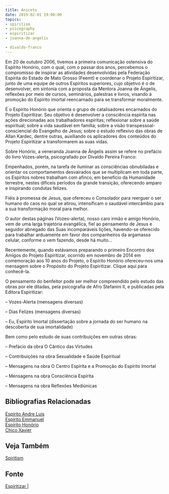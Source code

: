 ```yaml
---
title: Aniceto
date: 2019-02-01 19:00:00
topics: 
- spiritism
- psicography
- espiritizar
- joanna-de-angelis

- divaldo-franco
---
```


Em 20 de outubro 2006, tivemos a primeira comunicação ostensiva do Espírito
Honório, com o qual, com o passar dos anos, percebemos o compromisso de
inspirar as atividades desenvolvidas pela Federação Espírita do Estado de Mato
Grosso (Feemt) e coordenar o Projeto Espiritizar, junto de uma equipe de outros
Espíritos superiores, cujo objetivo é o de desenvolver, em sintonia com a
proposta da Mentora Joanna de Ângelis, reflexões por meio de cursos,
seminários, palestras e livros, visando à promoção do Espírito imortal
reencarnado para se transformar moralmente.

É o Espírito Honório que orienta o grupo de catalisadores encarnados do Projeto
Espiritizar. Seu objetivo é desenvolver a consciência espírita nas ações
direcionadas aos trabalhadores espíritas; reflexionar sobre a saúde espiritual;
sobre a vida saudável em família; sobre a visão transpessoal-consciencial do
Evangelho de Jesus; sobre o estudo reflexivo das obras de Allan Kardec, dentre
outras, auxiliando os aplicadores dos conteúdos do Projeto Espiritizar a
transformarem as suas vidas.

Sobre Honório, a veneranda Joanna de Ângelis assim se refere no prefácio do
livro Vozes-alerta, psicografado por Divaldo Pereira Franco:

Empenhados, porém, na tarefa de iluminar as consciências obnubiladas e orientar
os comportamentos desvairados que se multiplicam em toda parte, os Espíritos
nobres trabalham com afinco, em benefício da Humanidade terrestre, nestes
difíceis períodos da grande transição, oferecendo amparo e inspirando condutas
felizes.

Fiéis à promessa de Jesus, que ofereceu o Consolador para reerguer o ser humano
do caos no qual se atirou, intensificam o saudável intercâmbio para a sua
transformação moral para melhor.

O autor destas páginas (Vozes-alerta), nosso caro irmão e amigo Honório, vem de
uma larga trajetória evangélica, fiel ao pensamento de Jesus e seguidor
abnegado das Suas incomparáveis lições, havendo-se oferecido para trabalhar
arduamente em favor dos companheiros da argamassa celular, conforme o vem
fazendo, desde há muito…

Recentemente, quando estávamos preparando o primeiro Encontro dos Amigos do
Projeto Espiritizar, ocorrido em novembro de 2014 em comemoração aos 10 anos do
Projeto, o Espírito Honório ofereceu-nos uma mensagem sobre o Propósito do
Projeto Espiritizar. Clique aqui para conhecê-la.

O pensamento do benfeitor pode ser melhor compreendido pelo estudo das obras
por ele ditadas, pela psicografia de Afro Stefanini II, e publicadas pela
Editora Espiritizar:

– Vozes-Alerta (mensagens diversas)

– Dias Felizes (mensagens diversas)

– Eu, Espírito Imortal (dissertação sobre a jornada do ser humano na descoberta
de sua imortalidade)

Bem como pelo estudo de suas contribuições em outras obras:

– Prefácio da obra O Cântico das Virtudes

– Contribuições na obra Sexualidade e Saúde Espiritual

– Mensagens na obra O Centro Espírita e a Promoção do Espírito Imortal

– Mensagens na obra Consciência Espírita

– Mensagens na obra Reflexões Mediúnicas

## Bibliografias Relacionadas
[Espírito Andre Luis](../andre-luis)   
[Espírito Emmanuel](../emmanuel)  
[Espírito Honório](../honorio)  
[Chico Xavier](../chico-xavier)  

## Veja Também
[Spiritism](/spiritism)  

## Fonte
[Espiritizar | ](https://espiritizar.feemt.org.br/noticias/conheca-o-espirito-honorio/)
